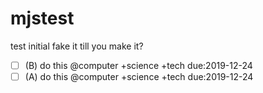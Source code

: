 # mjstest
test initial
fake it till you make it?

- [ ] (B)  do this @computer +science +tech due:2019-12-24
- [ ] (A)  do this @computer +science +tech due:2019-12-24
